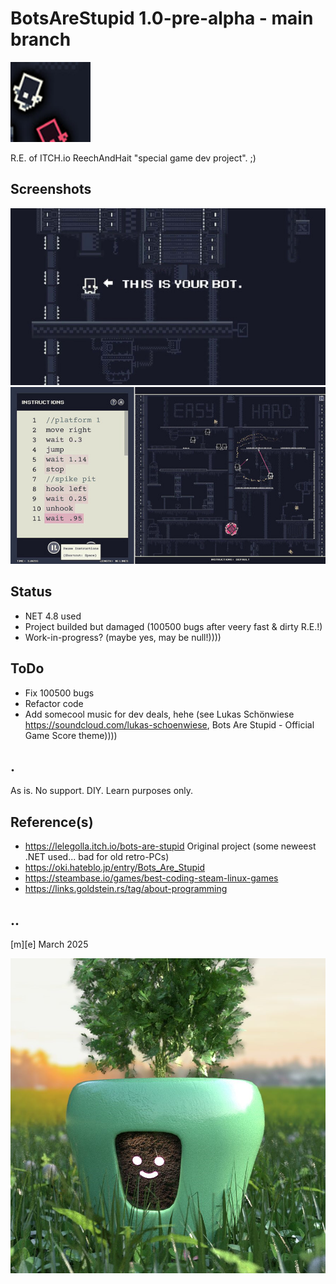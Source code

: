 # BotsAreStupid 1.0-pre-alpha - main branch 
![Logo](Images/logo.png)

R.E. of ITCH.io ReechAndHait "special game dev project". ;)

## Screenshots
![W11](Images/sshot01.png)
![W11](Images/sshot02.png)

## Status
- NET 4.8 used
- Project builded but damaged (100500 bugs after veery fast & dirty  R.E.!) 
- Work-in-progress? (maybe yes, may be null!))))

## ToDo
- Fix 100500 bugs
- Refactor code 
- Add somecool music for dev deals, hehe (see Lukas Schönwiese  https://soundcloud.com/lukas-schoenwiese, Bots Are Stupid - Official Game Score theme))))

## .
As is. No support. DIY. Learn purposes only.

## Reference(s)

- https://lelegolla.itch.io/bots-are-stupid Original project (some neweest .NET used... bad for old retro-PCs)
- https://oki.hateblo.jp/entry/Bots_Are_Stupid
- https://steambase.io/games/best-coding-steam-linux-games
- https://links.goldstein.rs/tag/about-programming


## ..
[m][e] March 2025

![Logo](Images/BotsAreStupid.png)
